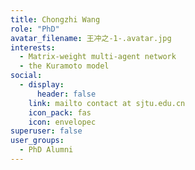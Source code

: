 ```yaml
---
title: Chongzhi Wang
role: "PhD"
avatar_filename: 王冲之-1-.avatar.jpg
interests:
  - Matrix-weight multi-agent network
  - the Kuramoto model
social:
  - display:
      header: false
    link: mailto contact at sjtu.edu.cn
    icon_pack: fas
    icon: envelopec
superuser: false
user_groups:
  - PhD Alumni
---
```

